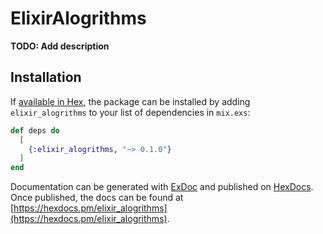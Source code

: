 # ElixirAlogrithms

**TODO: Add description**

## Installation

If [available in Hex](https://hex.pm/docs/publish), the package can be installed
by adding `elixir_alogrithms` to your list of dependencies in `mix.exs`:

```elixir
def deps do
  [
    {:elixir_alogrithms, "~> 0.1.0"}
  ]
end
```

Documentation can be generated with [ExDoc](https://github.com/elixir-lang/ex_doc)
and published on [HexDocs](https://hexdocs.pm). Once published, the docs can
be found at [https://hexdocs.pm/elixir_alogrithms](https://hexdocs.pm/elixir_alogrithms).

